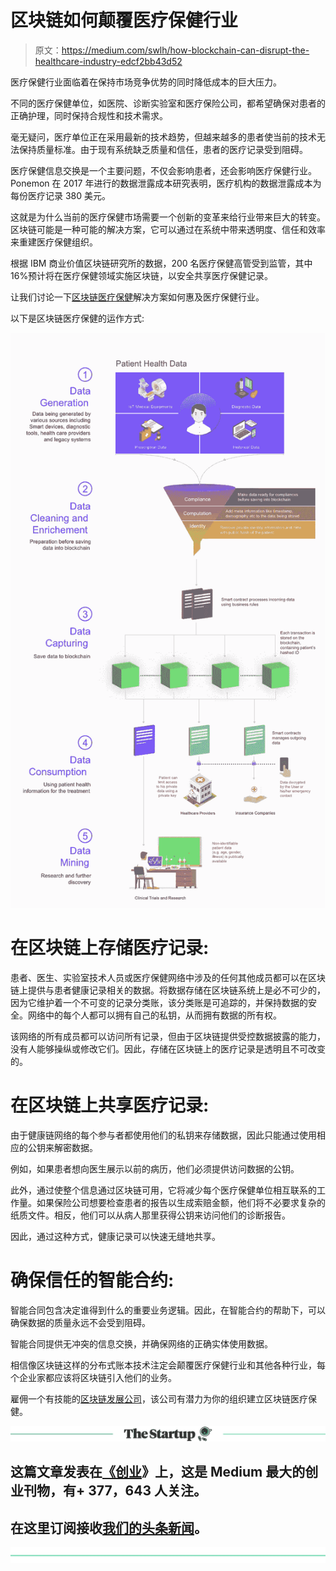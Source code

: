 # 区块链如何颠覆医疗保健行业

> 原文：<https://medium.com/swlh/how-blockchain-can-disrupt-the-healthcare-industry-edcf2bb43d52>

医疗保健行业面临着在保持市场竞争优势的同时降低成本的巨大压力。

不同的医疗保健单位，如医院、诊断实验室和医疗保险公司，都希望确保对患者的正确护理，同时保持合规性和技术需求。

毫无疑问，医疗单位正在采用最新的技术趋势，但越来越多的患者使当前的技术无法保持质量标准。由于现有系统缺乏质量和信任，患者的医疗记录受到阻碍。

医疗保健信息交换是一个主要问题，不仅会影响患者，还会影响医疗保健行业。Ponemon 在 2017 年进行的数据泄露成本研究表明，医疗机构的数据泄露成本为每份医疗记录 380 美元。

这就是为什么当前的医疗保健市场需要一个创新的变革来给行业带来巨大的转变。区块链可能是一种可能的解决方案，它可以通过在系统中带来透明度、信任和效率来重建医疗保健组织。

根据 IBM 商业价值区块链研究所的数据，200 名医疗保健高管受到监管，其中 16%预计将在医疗保健领域实施区块链，以安全共享医疗保健记录。

让我们讨论一下[区块链医疗保健](https://www.leewayhertz.com/healthcare-blockchain-how-medical-records-secured-blockchain/)解决方案如何惠及医疗保健行业。

以下是区块链医疗保健的运作方式:

![](img/e921390a407f03f4422b22ecf0246af2.png)

# **在区块链上存储医疗记录:**

患者、医生、实验室技术人员或医疗保健网络中涉及的任何其他成员都可以在区块链上提供与患者健康记录相关的数据。将数据存储在区块链系统上是必不可少的，因为它维护着一个不可变的记录分类账，该分类账是可追踪的，并保持数据的安全。网络中的每个人都可以拥有自己的私钥，从而拥有数据的所有权。

该网络的所有成员都可以访问所有记录，但由于区块链提供受控数据披露的能力，没有人能够操纵或修改它们。因此，存储在区块链上的医疗记录是透明且不可改变的。

# **在区块链上共享医疗记录:**

由于健康链网络的每个参与者都使用他们的私钥来存储数据，因此只能通过使用相应的公钥来解密数据。

例如，如果患者想向医生展示以前的病历，他们必须提供访问数据的公钥。

此外，通过使整个信息通过区块链可用，它将减少每个医疗保健单位相互联系的工作量。如果保险公司想要检查患者的报告以生成索赔金额，他们将不必要求复杂的纸质文件。相反，他们可以从病人那里获得公钥来访问他们的诊断报告。

因此，通过这种方式，健康记录可以快速无缝地共享。

# **确保信任的智能合约:**

智能合同包含决定谁得到什么的重要业务逻辑。因此，在智能合约的帮助下，可以确保数据的质量永远不会受到阻碍。

智能合同提供无冲突的信息交换，并确保网络的正确实体使用数据。

相信像区块链这样的分布式账本技术注定会颠覆医疗保健行业和其他各种行业，每个企业家都应该将区块链引入他们的业务。

雇佣一个有技能的[区块链发展公司](https://leewayhertz.com/blockchain-development-company/)，该公司有潜力为你的组织建立区块链医疗保健。

[![](img/308a8d84fb9b2fab43d66c117fcc4bb4.png)](https://medium.com/swlh)

## 这篇文章发表在[《创业](https://medium.com/swlh)》上，这是 Medium 最大的创业刊物，有+ 377，643 人关注。

## 在这里订阅接收[我们的头条新闻](http://growthsupply.com/the-startup-newsletter/)。

[![](img/b0164736ea17a63403e660de5dedf91a.png)](https://medium.com/swlh)